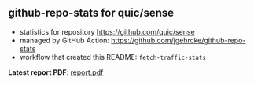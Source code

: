 ## github-repo-stats for quic/sense

- statistics for repository https://github.com/quic/sense
- managed by GitHub Action: https://github.com/jgehrcke/github-repo-stats
- workflow that created this README: `fetch-traffic-stats`

**Latest report PDF**: [report.pdf](https://github.com/njjetha/github-traffic/raw/github-repo-stats/quic/sense/latest-report/report.pdf)

